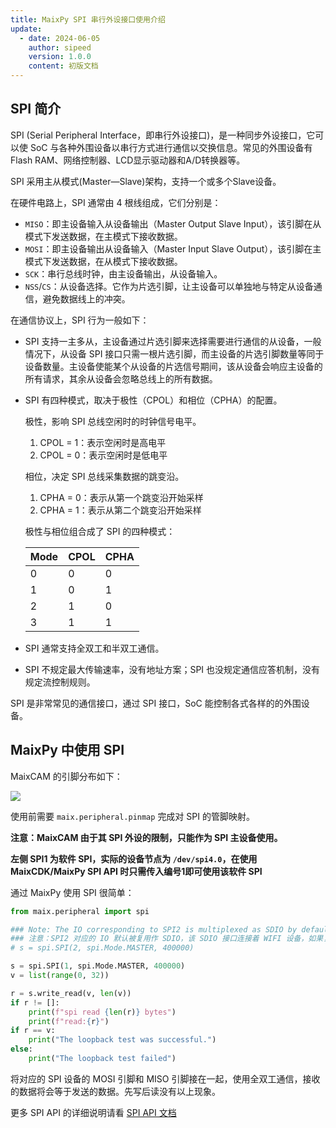 ```yaml
---
title: MaixPy SPI 串行外设接口使用介绍
update:
  - date: 2024-06-05
    author: sipeed
    version: 1.0.0
    content: 初版文档
---
```


## SPI 简介

SPI (Serial Peripheral Interface，即串行外设接口)，是一种同步外设接口，它可以使 SoC 与各种外围设备以串行方式进行通信以交换信息。常见的外围设备有 Flash RAM、网络控制器、LCD显示驱动器和A/D转换器等。

SPI 采用主从模式(Master—Slave)架构，支持一个或多个Slave设备。

在硬件电路上，SPI 通常由 4 根线组成，它们分别是：

* `MISO`：即主设备输入从设备输出（Master Output Slave Input），该引脚在从模式下发送数据，在主模式下接收数据。
* `MOSI`：即主设备输出从设备输入（Master Input Slave Output），该引脚在主模式下发送数据，在从模式下接收数据。
* `SCK`：串行总线时钟，由主设备输出，从设备输入。
* `NSS`/`CS`：从设备选择。它作为片选引脚，让主设备可以单独地与特定从设备通信，避免数据线上的冲突。

在通信协议上，SPI 行为一般如下：

* SPI 支持一主多从，主设备通过片选引脚来选择需要进行通信的从设备，一般情况下，从设备 SPI 接口只需一根片选引脚，而主设备的片选引脚数量等同于设备数量。主设备使能某个从设备的片选信号期间，该从设备会响应主设备的所有请求，其余从设备会忽略总线上的所有数据。

* SPI 有四种模式，取决于极性（CPOL）和相位（CPHA）的配置。

  极性，影响 SPI 总线空闲时的时钟信号电平。

  1. CPOL = 1：表示空闲时是高电平 
  2. CPOL = 0：表示空闲时是低电平

  相位，决定 SPI 总线采集数据的跳变沿。

  1. CPHA = 0：表示从第一个跳变沿开始采样
  2. CPHA = 1：表示从第二个跳变沿开始采样

  极性与相位组合成了 SPI 的四种模式：

  | Mode | CPOL | CPHA |
  | ---- | ---- | ---- |
  | 0    | 0    | 0    |
  | 1    | 0    | 1    |
  | 2    | 1    | 0    |
  | 3    | 1    | 1    |
  
* SPI 通常支持全双工和半双工通信。

* SPI 不规定最大传输速率，没有地址方案；SPI 也没规定通信应答机制，没有规定流控制规则。

SPI 是非常常见的通信接口，通过 SPI 接口，SoC 能控制各式各样的的外围设备。

## MaixPy 中使用 SPI

MaixCAM 的引脚分布如下：

![](http://wiki.sipeed.com/hardware/zh/lichee/assets/RV_Nano/intro/RV_Nano_3.jpg)

使用前需要 `maix.peripheral.pinmap` 完成对 SPI 的管脚映射。

**注意：MaixCAM 由于其 SPI 外设的限制，只能作为 SPI 主设备使用。**

**左侧 SPI1 为软件 SPI，实际的设备节点为 `/dev/spi4.0`，在使用 MaixCDK/MaixPy SPI API 时只需传入编号1即可使用该软件 SPI**

通过 MaixPy 使用 SPI 很简单：

```python
from maix.peripheral import spi

### Note: The IO corresponding to SPI2 is multiplexed as SDIO by default, the SDIO interface is connected to the WIFI device, if it is multiplexed as SPI2, it will lead to WIFI unavailability.
### 注意：SPI2 对应的 IO 默认被复用作 SDIO，该 SDIO 接口连接着 WIFI 设备，如果复用为 SPI2，会导致 WIFI 不可用。
# s = spi.SPI(2, spi.Mode.MASTER, 400000)

s = spi.SPI(1, spi.Mode.MASTER, 400000)
v = list(range(0, 32))

r = s.write_read(v, len(v))
if r != []:
    print(f"spi read {len(r)} bytes")
    print(f"read:{r}")
if r == v:
    print("The loopback test was successful.")
else:
    print("The loopback test failed")
```

将对应的 SPI 设备的 MOSI 引脚和 MISO 引脚接在一起，使用全双工通信，接收的数据将会等于发送的数据。先写后读没有以上现象。

更多 SPI API 的详细说明请看 [SPI API 文档](../../../api/maix/peripheral/spi.md)



